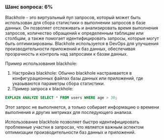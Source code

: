 ### Шанс вопроса: 6%

Blackhole - это виртуальный пул запросов, который может быть использован для сбора статистики о выполнении запросов в базе данных. Он позволяет отслеживать и анализировать время выполнения запросов, количество обращений к определенным таблицам или столбцам, а также помогает идентифицировать запросы, которые могут быть оптимизированы. Blackhole используется в DevOps для улучшения производительности приложений и баз данных, обеспечивая прозрачность и контроль над запросами к базам данных.

Пример использования blackhole:
1. Настройка blackhole: Обычно blackhole настраивается в конфигурационных файлах базы данных или приложений, где указываются параметры сбора статистики.
2. Пример запроса к blackhole: 
```sql
EXPLAIN ANALYZE SELECT * FROM users WHERE age > 30;
```
Этот запрос не выполняется, а только собирает информацию о времени выполнения и других метриках для последующего анализа.

Использование blackhole позволяет быстро идентифицировать проблемные участки в запросах, что является важным аспектом оптимизации производительности баз данных и приложений.
